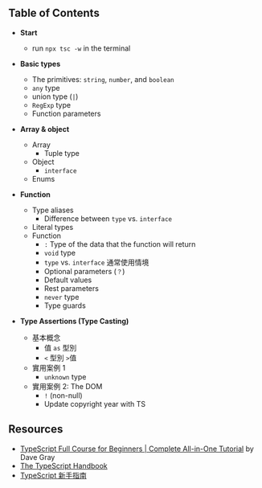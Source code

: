 ## Table of Contents
- **Start**
    - run `npx tsc -w` in the terminal

- **Basic types**
    - The primitives: `string`, `number`, and `boolean`
    - `any` type
    - union type (`|`)
    - `RegExp` type
    - Function parameters

- **Array & object**
    - Array
        - Tuple type
    - Object
        - `interface`
    - Enums

- **Function**
    - Type aliases
        - Difference between `type` vs. `interface`
    - Literal types
    - Function
        - `:` Type of the data that the function will return
        - `void` type
        - `type` vs. `interface` 通常使用情境
        - Optional parameters (`？`)
        - Default values
        - Rest parameters
        - `never` type
        - Type guards

- **Type Assertions (Type Casting)**
    - 基本概念
        - 值 `as` 型別
        - `<` 型別 `>`值
    - 實用案例 1
        - `unknown` type
    - 實用案例 2: The DOM
        -  `!` (non-null)
        - Update copyright year with TS

## Resources
- [TypeScript Full Course for Beginners | Complete All-in-One Tutorial](https://www.youtube.com/watch?v=gieEQFIfgYc) by Dave Gray
- [The TypeScript Handbook](https://www.typescriptlang.org/docs/handbook/intro.html)
- [TypeScript 新手指南](https://willh.gitbook.io/typescript-tutorial/)